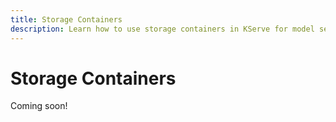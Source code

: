 ```yaml
---
title: Storage Containers
description: Learn how to use storage containers in KServe for model serving, including local model caching and Hugging Face integration.
---
```


# Storage Containers

Coming soon!
